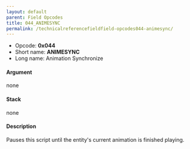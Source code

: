 ```yaml
---
layout: default
parent: Field Opcodes
title: 044_ANIMESYNC
permalink: /technicalreferencefieldfield-opcodes044-animesync/
---
```


-   Opcode: **0x044**
-   Short name: **ANIMESYNC**
-   Long name: Animation Synchronize

#### Argument

none

#### Stack

none

#### Description

Pauses this script until the entity's current animation is finished playing.
